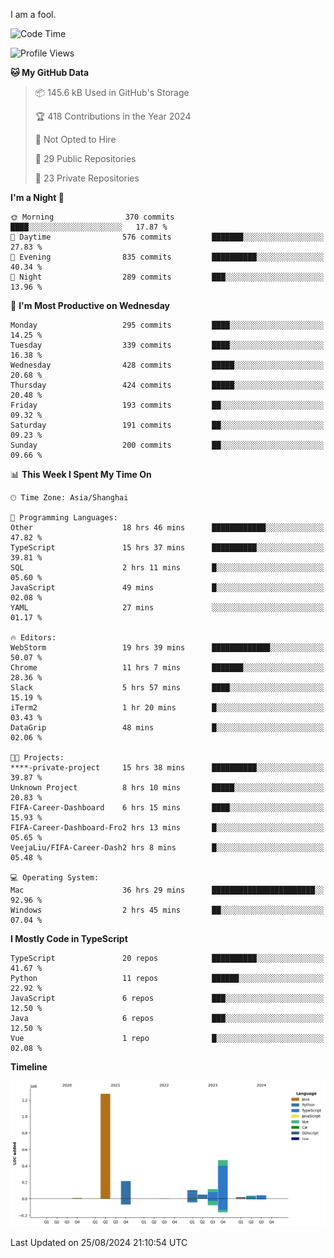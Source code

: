 I am a fool.

<!--START_SECTION:waka-->
![Code Time](http://img.shields.io/badge/Code%20Time-1%2C715%20hrs%2013%20mins-blue)

![Profile Views](http://img.shields.io/badge/Profile%20Views-3-blue)

**🐱 My GitHub Data** 

> 📦 145.6 kB Used in GitHub's Storage 
 > 
> 🏆 418 Contributions in the Year 2024
 > 
> 🚫 Not Opted to Hire
 > 
> 📜 29 Public Repositories 
 > 
> 🔑 23 Private Repositories 
 > 
**I'm a Night 🦉** 

```text
🌞 Morning                370 commits         ████░░░░░░░░░░░░░░░░░░░░░   17.87 % 
🌆 Daytime                576 commits         ███████░░░░░░░░░░░░░░░░░░   27.83 % 
🌃 Evening                835 commits         ██████████░░░░░░░░░░░░░░░   40.34 % 
🌙 Night                  289 commits         ███░░░░░░░░░░░░░░░░░░░░░░   13.96 % 
```
📅 **I'm Most Productive on Wednesday** 

```text
Monday                   295 commits         ████░░░░░░░░░░░░░░░░░░░░░   14.25 % 
Tuesday                  339 commits         ████░░░░░░░░░░░░░░░░░░░░░   16.38 % 
Wednesday                428 commits         █████░░░░░░░░░░░░░░░░░░░░   20.68 % 
Thursday                 424 commits         █████░░░░░░░░░░░░░░░░░░░░   20.48 % 
Friday                   193 commits         ██░░░░░░░░░░░░░░░░░░░░░░░   09.32 % 
Saturday                 191 commits         ██░░░░░░░░░░░░░░░░░░░░░░░   09.23 % 
Sunday                   200 commits         ██░░░░░░░░░░░░░░░░░░░░░░░   09.66 % 
```


📊 **This Week I Spent My Time On** 

```text
🕑︎ Time Zone: Asia/Shanghai

💬 Programming Languages: 
Other                    18 hrs 46 mins      ████████████░░░░░░░░░░░░░   47.82 % 
TypeScript               15 hrs 37 mins      ██████████░░░░░░░░░░░░░░░   39.81 % 
SQL                      2 hrs 11 mins       █░░░░░░░░░░░░░░░░░░░░░░░░   05.60 % 
JavaScript               49 mins             █░░░░░░░░░░░░░░░░░░░░░░░░   02.08 % 
YAML                     27 mins             ░░░░░░░░░░░░░░░░░░░░░░░░░   01.17 % 

🔥 Editors: 
WebStorm                 19 hrs 39 mins      █████████████░░░░░░░░░░░░   50.07 % 
Chrome                   11 hrs 7 mins       ███████░░░░░░░░░░░░░░░░░░   28.36 % 
Slack                    5 hrs 57 mins       ████░░░░░░░░░░░░░░░░░░░░░   15.19 % 
iTerm2                   1 hr 20 mins        █░░░░░░░░░░░░░░░░░░░░░░░░   03.43 % 
DataGrip                 48 mins             █░░░░░░░░░░░░░░░░░░░░░░░░   02.06 % 

🐱‍💻 Projects: 
****-private-project     15 hrs 38 mins      ██████████░░░░░░░░░░░░░░░   39.87 % 
Unknown Project          8 hrs 10 mins       █████░░░░░░░░░░░░░░░░░░░░   20.83 % 
FIFA-Career-Dashboard    6 hrs 15 mins       ████░░░░░░░░░░░░░░░░░░░░░   15.93 % 
FIFA-Career-Dashboard-Fro2 hrs 13 mins       █░░░░░░░░░░░░░░░░░░░░░░░░   05.65 % 
VeejaLiu/FIFA-Career-Dash2 hrs 8 mins        █░░░░░░░░░░░░░░░░░░░░░░░░   05.48 % 

💻 Operating System: 
Mac                      36 hrs 29 mins      ███████████████████████░░   92.96 % 
Windows                  2 hrs 45 mins       ██░░░░░░░░░░░░░░░░░░░░░░░   07.04 % 
```

**I Mostly Code in TypeScript** 

```text
TypeScript               20 repos            ██████████░░░░░░░░░░░░░░░   41.67 % 
Python                   11 repos            ██████░░░░░░░░░░░░░░░░░░░   22.92 % 
JavaScript               6 repos             ███░░░░░░░░░░░░░░░░░░░░░░   12.50 % 
Java                     6 repos             ███░░░░░░░░░░░░░░░░░░░░░░   12.50 % 
Vue                      1 repo              █░░░░░░░░░░░░░░░░░░░░░░░░   02.08 % 
```



**Timeline**

![Lines of Code chart](https://raw.githubusercontent.com/VeejaLiu/VeejaLiu/master/assets/bar_graph.png)


 Last Updated on 25/08/2024 21:10:54 UTC
<!--END_SECTION:waka-->
